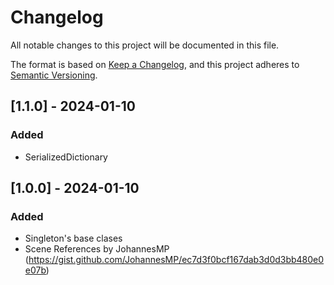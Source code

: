 # Changelog
All notable changes to this project will be documented in this file.

The format is based on [Keep a Changelog](https://keepachangelog.com/en/1.0.0/),
and this project adheres to [Semantic Versioning](https://semver.org/spec/v2.0.0.html).

## [1.1.0] - 2024-01-10
### Added
- SerializedDictionary

## [1.0.0] - 2024-01-10
### Added
- Singleton's base clases
- Scene References by JohannesMP (<https://gist.github.com/JohannesMP/ec7d3f0bcf167dab3d0d3bb480e0e07b>)

